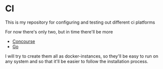 # CI

This is my repository for configuring and testing out different ci platforms

For now there's only two, but in time there'll be more

* [Concourse](http://concourse.ci/)
* [Go](https://www.go.cd/)

I will try to create them all as docker-instances, so they'll be easy to run on any system
and so that it'll be easier to follow the installation process.
